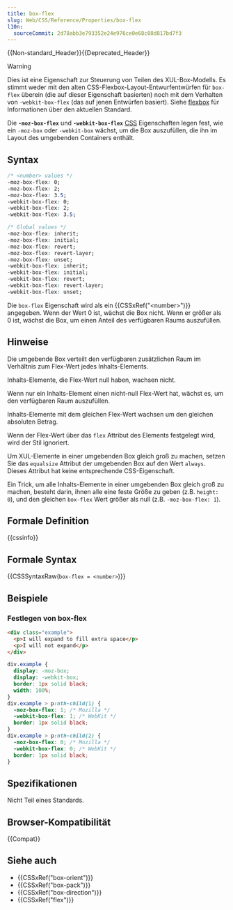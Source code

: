 ```yaml
---
title: box-flex
slug: Web/CSS/Reference/Properties/box-flex
l10n:
  sourceCommit: 2d78abb3e793352e24e976ce0e68c08d817bd7f3
---
```


{{Non-standard_Header}}{{Deprecated_Header}}

> [!WARNING]
> Dies ist eine Eigenschaft zur Steuerung von Teilen des XUL-Box-Modells. Es stimmt weder mit den alten CSS-Flexbox-Layout-Entwurfentwürfen für `box-flex` überein (die auf dieser Eigenschaft basierten) noch mit dem Verhalten von `-webkit-box-flex` (das auf jenen Entwürfen basiert). Siehe [flexbox](/de/docs/Web/CSS/CSS_flexible_box_layout/Basic_concepts_of_flexbox) für Informationen über den aktuellen Standard.

Die **`-moz-box-flex`** und **`-webkit-box-flex`** [CSS](/de/docs/Web/CSS) Eigenschaften legen fest, wie ein `-moz-box` oder `-webkit-box` wächst, um die Box auszufüllen, die ihn im Layout des umgebenden Containers enthält.

## Syntax

```css
/* <number> values */
-moz-box-flex: 0;
-moz-box-flex: 2;
-moz-box-flex: 3.5;
-webkit-box-flex: 0;
-webkit-box-flex: 2;
-webkit-box-flex: 3.5;

/* Global values */
-moz-box-flex: inherit;
-moz-box-flex: initial;
-moz-box-flex: revert;
-moz-box-flex: revert-layer;
-moz-box-flex: unset;
-webkit-box-flex: inherit;
-webkit-box-flex: initial;
-webkit-box-flex: revert;
-webkit-box-flex: revert-layer;
-webkit-box-flex: unset;
```

Die `box-flex` Eigenschaft wird als ein {{CSSxRef("&lt;number&gt;")}} angegeben. Wenn der Wert 0 ist, wächst die Box nicht. Wenn er größer als 0 ist, wächst die Box, um einen Anteil des verfügbaren Raums auszufüllen.

## Hinweise

Die umgebende Box verteilt den verfügbaren zusätzlichen Raum im Verhältnis zum Flex-Wert jedes Inhalts-Elements.

Inhalts-Elemente, die Flex-Wert null haben, wachsen nicht.

Wenn nur ein Inhalts-Element einen nicht-null Flex-Wert hat, wächst es, um den verfügbaren Raum auszufüllen.

Inhalts-Elemente mit dem gleichen Flex-Wert wachsen um den gleichen absoluten Betrag.

Wenn der Flex-Wert über das `flex` Attribut des Elements festgelegt wird, wird der Stil ignoriert.

Um XUL-Elemente in einer umgebenden Box gleich groß zu machen, setzen Sie das `equalsize` Attribut der umgebenden Box auf den Wert `always`. Dieses Attribut hat keine entsprechende CSS-Eigenschaft.

Ein Trick, um alle Inhalts-Elemente in einer umgebenden Box gleich groß zu machen, besteht darin, ihnen alle eine feste Größe zu geben (z.B. `height: 0`), und den gleichen `box-flex` Wert größer als null (z.B. `-moz-box-flex: 1`).

## Formale Definition

{{cssinfo}}

## Formale Syntax

{{CSSSyntaxRaw(`box-flex = <number>`)}}

## Beispiele

### Festlegen von box-flex

```html
<div class="example">
  <p>I will expand to fill extra space</p>
  <p>I will not expand</p>
</div>
```

```css
div.example {
  display: -moz-box;
  display: -webkit-box;
  border: 1px solid black;
  width: 100%;
}
div.example > p:nth-child(1) {
  -moz-box-flex: 1; /* Mozilla */
  -webkit-box-flex: 1; /* WebKit */
  border: 1px solid black;
}
div.example > p:nth-child(2) {
  -moz-box-flex: 0; /* Mozilla */
  -webkit-box-flex: 0; /* WebKit */
  border: 1px solid black;
}
```

## Spezifikationen

Nicht Teil eines Standards.

## Browser-Kompatibilität

{{Compat}}

## Siehe auch

- {{CSSxRef("box-orient")}}
- {{CSSxRef("box-pack")}}
- {{CSSxRef("box-direction")}}
- {{CSSxRef("flex")}}
